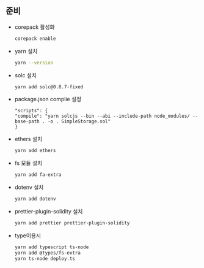 ## 준비

- corepack 활성화
    ```bash
    corepack enable
    ```

- yarn 설치
    ```bash
    yarn --version
    ```

- solc 설치
    ```bash
    yarn add solc@0.8.7-fixed
    ```

- package.json complie 설정
    ```
    "scripts": {
    "compile": "yarn solcjs --bin --abi --include-path node_modules/ --base-path . -o . SimpleStorage.sol"
    }
    ```

- ethers 설치
    ```bash
    yarn add ethers
    ```

- fs 모듈 설치
    ```bash
    yarn add fa-extra
    ```

- dotenv 설치
    ```bash
    yarn add dotenv
    ```
-  prettier-plugin-solidity 설치
    ```bash
    yarn add prettier prettier-plugin-solidity  
    ```

-  type이용시
    ```bash
    yarn add typescript ts-node
    yarn add @types/fs-extra
    yarn ts-node deploy.ts 
    ```

